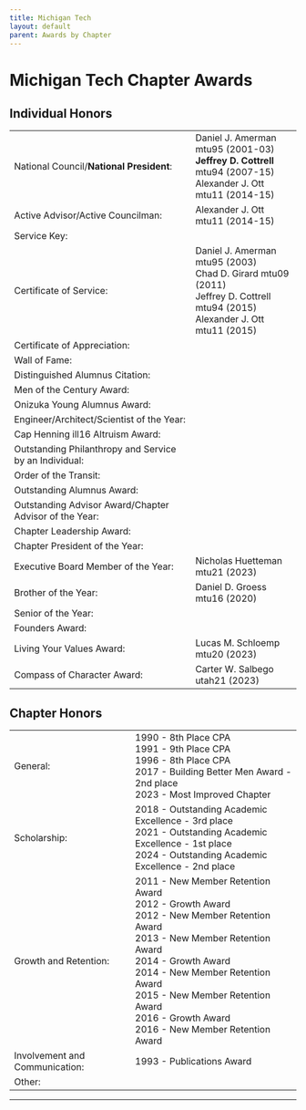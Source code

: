 ```yaml
---
title: Michigan Tech
layout: default
parent: Awards by Chapter
---
```


<link rel="stylesheet" href="{{ '/assets/css/by_chapter.css' | relative_url }}">

# Michigan Tech Chapter Awards

## Individual Honors

<table>
<tbody>

<tr>
<td>National Council/<b>National President</b>:</td>
<td>Daniel J. Amerman mtu95 (2001-03)
<br><b>Jeffrey D. Cottrell</b> mtu94 (2007-15)
<br>Alexander J. Ott mtu11 (2014-15)
</td></tr>

<tr>
<td>Active Advisor/Active Councilman:</td>
<td>Alexander J. Ott mtu11 (2014-15)
</td></tr>

<tr>
<td>Service Key:</td>
<td>
</td></tr>

<tr>
<td>Certificate of Service:</td>
<td>Daniel J. Amerman mtu95 (2003)
<br>Chad D. Girard mtu09 (2011)
<br>Jeffrey D. Cottrell mtu94 (2015)
<br>Alexander J. Ott mtu11 (2015)
</td></tr>

<tr>
<td>Certificate of Appreciation:</td>
<td>
</td></tr>

<tr>
<td>Wall of Fame:</td>
<td>
</td></tr>

<tr>
<td>Distinguished Alumnus Citation:</td>
<td>
</td></tr>

<tr>
<td>Men of the Century Award:</td>
<td> 
</td></tr>

<tr>
<td>Onizuka Young Alumnus Award:</td>
<td>
</td></tr>

<tr>
<td>Engineer/Architect/Scientist of the Year:</td>
<td>
</td></tr>

<tr>
<td>Cap Henning ill16 Altruism Award:</td>
<td>
</td></tr>

<tr>
<td>Outstanding Philanthropy and Service by an Individual:</td>
<td>
</td></tr>

<tr>
<td>Order of the Transit:</td>
<td>
</td></tr>

<tr>
<td>Outstanding Alumnus Award:</td>
<td>
</td></tr>

<tr>
<td>Outstanding Advisor Award/Chapter Advisor of the Year:</td>
<td>
</td></tr>

<tr>
<td>Chapter Leadership Award:</td>
<td>
</td></tr>

<tr>
<td>Chapter President of the Year:</td>
<td>
</td></tr>

<tr>
<td>Executive Board Member of the Year:</td>
<td>Nicholas Huetteman mtu21 (2023)
</td></tr>

<tr>
<td>Brother of the Year:</td>
<td>Daniel D. Groess mtu16 (2020)
</td></tr>

<tr>
<td>Senior of the Year:</td>
<td>
</td></tr>

<tr>
<td>Founders Award:</td>
<td>
</td></tr>

<tr>
<td>Living Your Values Award:</td>
<td>Lucas M. Schloemp mtu20 (2023)
</td></tr>

<tr>
<td>Compass of Character Award:</td>
<td>Carter W. Salbego utah21 (2023)
</td></tr>

</tbody>
</table>

## Chapter Honors

<table>
<tbody>

<tr>
<td>General:</td>
<td>1990 - 8th Place CPA
<br>1991 - 9th Place CPA
<br>1996 - 8th Place CPA
<br>2017 - Building Better Men Award - 2nd place
<br>2023 - Most Improved Chapter
</td></tr>

<tr>
<td>Scholarship:</td>
<td>2018 - Outstanding Academic Excellence - 3rd place
<br>2021 - Outstanding Academic Excellence - 1st place
<br>2024 - Outstanding Academic Excellence - 2nd place
</td></tr>

<tr>
<td>Growth and Retention:</td>
<td>2011 - New Member Retention Award
<br>2012 - Growth Award
<br>2012 - New Member Retention Award
<br>2013 - New Member Retention Award
<br>2014 - Growth Award
<br>2014 - New Member Retention Award
<br>2015 - New Member Retention Award
<br>2016 - Growth Award
<br>2016 - New Member Retention Award
</td></tr>

<tr>
<td>Involvement and Communication:</td>
<td>1993 - Publications Award
</td></tr>

<tr>
<td>Other:</td>
<td>
</td></tr>

</tbody>
</table>

---
